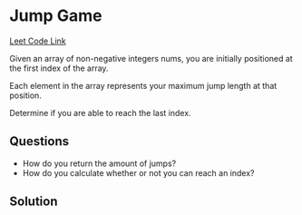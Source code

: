 <h1>Jump Game</h1>

<a href="https://leetcode.com/problems/jump-game/">Leet Code Link</a>

Given an array of non-negative integers nums, you are initially positioned at the first index of the array.

Each element in the array represents your maximum jump length at that position.

Determine if you are able to reach the last index.

<h2>Questions</h2>

<ul>
    <li>How do you return the amount of jumps?</li>
    <li>How do you calculate whether or not you can reach an index?</li>
</ul>

<h2>Solution</h2>





